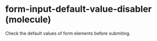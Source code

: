 # form-input-default-value-disabler (molecule)

Сheck the default values of form elements before submiting.
